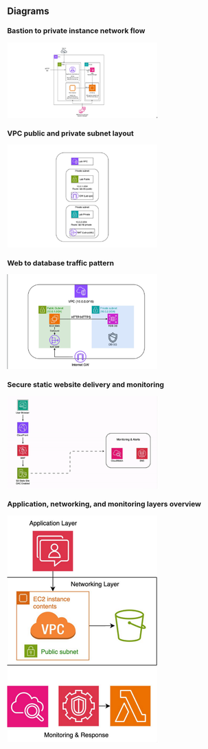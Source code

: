 ## Diagrams

### Bastion to private instance network flow
<a href="./diagrams/aws/aws_vpc_bastion_web_private_flow.png">
<img src="./diagrams/aws/aws_vpc_bastion_web_private_flow.png" width="350">
</a>

### VPC public and private subnet layout
<a href="./diagrams/aws/aws_vpc_public_private_subnets.png">
<img src="./diagrams/aws/aws_vpc_public_private_subnets.png" width="350">
</a>

### Web to database traffic pattern
<a href="./diagrams/aws/aws_vpc_web_to_db_flow.png">
<img src="./diagrams/aws/aws_vpc_web_to_db_flow.png" width="350">
</a>

### Secure static website delivery and monitoring
<a href="./diagrams/aws/aws_cloudfront_waf_s3_monitoring.png">
<img src="./diagrams/aws/aws_cloudfront_waf_s3_monitoring.png" width="350">
</a>

### Application, networking, and monitoring layers overview
<a href="./diagrams/aws/aws_application_network_monitoring_layers.png">
<img src="./diagrams/aws/aws_application_network_monitoring_layers.png" width="350">
</a>
